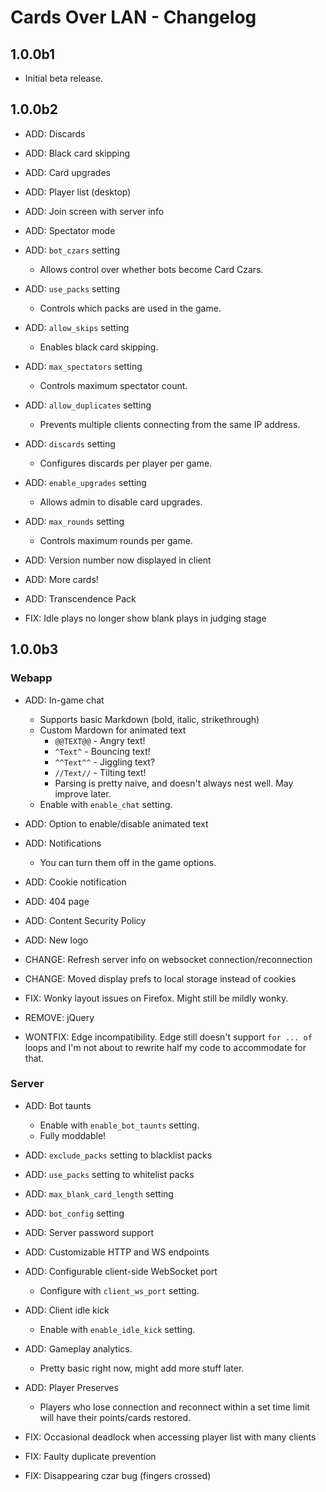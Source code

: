 # Cards Over LAN - Changelog

## 1.0.0b1

- Initial beta release.

## 1.0.0b2

- ADD: Discards
- ADD: Black card skipping
- ADD: Card upgrades
- ADD: Player list (desktop)
- ADD: Join screen with server info
- ADD: Spectator mode
- ADD: `bot_czars` setting
    - Allows control over whether bots become Card Czars.
- ADD: `use_packs` setting
    - Controls which packs are used in the game.
- ADD: `allow_skips` setting
    - Enables black card skipping.
- ADD: `max_spectators` setting
    - Controls maximum spectator count.
- ADD: `allow_duplicates` setting
    - Prevents multiple clients connecting from the same IP address.
- ADD: `discards` setting
    - Configures discards per player per game.
- ADD: `enable_upgrades` setting
    - Allows admin to disable card upgrades.
- ADD: `max_rounds` setting
    - Controls maximum rounds per game.
- ADD: Version number now displayed in client
- ADD: More cards!
- ADD: Transcendence Pack

- FIX: Idle plays no longer show blank plays in judging stage

## 1.0.0b3

### Webapp

- ADD: In-game chat
    - Supports basic Markdown (bold, italic, strikethrough)
    - Custom Mardown for animated text
        - `@@TEXT@@` - Angry text!
        - `^Text^` - Bouncing text!
        - `^^Text^^` - Jiggling text?
        - `//Text//` - Tilting text!
        - Parsing is pretty naive, and doesn't always nest well. May improve later.
    - Enable with `enable_chat` setting.
- ADD: Option to enable/disable animated text
- ADD: Notifications
    - You can turn them off in the game options.
- ADD: Cookie notification
- ADD: 404 page
- ADD: Content Security Policy
- ADD: New logo

- CHANGE: Refresh server info on websocket connection/reconnection
- CHANGE: Moved display prefs to local storage instead of cookies

- FIX: Wonky layout issues on Firefox. Might still be mildly wonky.

- REMOVE: jQuery

- WONTFIX: Edge incompatibility. Edge still doesn't support `for ... of` loops and I'm not about to rewrite half my code to accommodate for that.

### Server

- ADD: Bot taunts
    - Enable with `enable_bot_taunts` setting.
    - Fully moddable!
- ADD: `exclude_packs` setting to blacklist packs
- ADD: `use_packs` setting to whitelist packs
- ADD: `max_blank_card_length` setting
- ADD: `bot_config` setting
- ADD: Server password support
- ADD: Customizable HTTP and WS endpoints
- ADD: Configurable client-side WebSocket port
    - Configure with `client_ws_port` setting.
- ADD: Client idle kick
    - Enable with `enable_idle_kick` setting.
- ADD: Gameplay analytics. 
    - Pretty basic right now, might add more stuff later.
- ADD: Player Preserves
    - Players who lose connection and reconnect within a set time limit will have their points/cards restored.

- FIX: Occasional deadlock when accessing player list with many clients
- FIX: Faulty duplicate prevention
- FIX: Disappearing czar bug (fingers crossed)